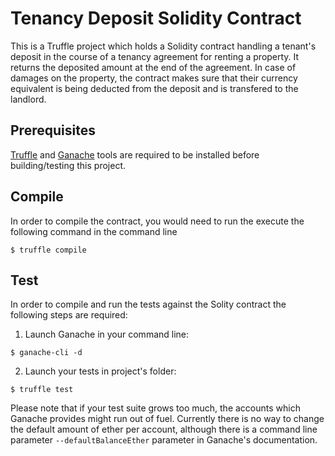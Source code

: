 # Tenancy Deposit Solidity Contract
This is a Truffle project which holds a Solidity contract handling a tenant's deposit in the course of a tenancy agreement for renting a property. 
It returns the deposited amount at the end of the agreement. In case of damages on the property, the contract makes sure that their currency equivalent is being deducted from the deposit and is transfered to the landlord.

## Prerequisites
[Truffle](http://truffleframework.com/) and [Ganache](http://truffleframework.com/ganache/) tools are required to be installed before building/testing this project. 

## Compile
In order to compile the contract, you would need to run the execute the following command in the command line
```
$ truffle compile
```

## Test
In order to compile and run the tests against the Solity contract the following steps are required:
1. Launch Ganache in your command line:
```
$ ganache-cli -d
```
2. Launch your tests in project's folder:
```
$ truffle test
```
Please note that if your test suite grows too much, the accounts which Ganache provides might run out of fuel. Currently there is no way to change the default amount of ether per account, although there is a command line parameter `--defaultBalanceEther` parameter in Ganache's documentation.
